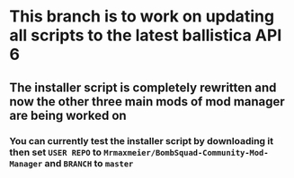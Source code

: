 # This branch is to work on updating all scripts to the latest ballistica API 6

## The installer script is completely rewritten and now the other three main mods of mod manager are being worked on

### You can currently test the installer script by downloading it then set `USER REPO` to `Mrmaxmeier/BombSquad-Community-Mod-Manager` and `BRANCH` to `master`
